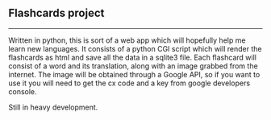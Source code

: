 ## Flashcards project

---

Written in python, this is sort of a web app which will hopefully help me learn new languages. It consists of a python CGI script which will render the flashcards as html and save all the data in a sqlite3 file. Each flashcard will consist of a word and its translation, along with an image grabbed from the internet. The image will be obtained through a Google API, so if you want to use it you will need to get the cx code and a key from google developers console.

Still in heavy development.
